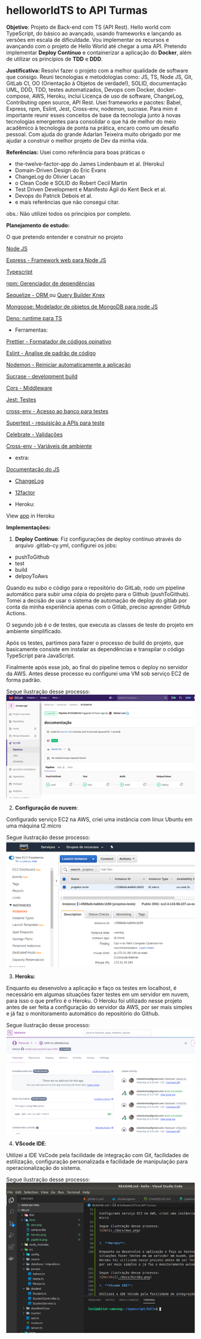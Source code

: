# helloworldTS to API Turmas

**Objetivo**: 
Projeto de Back-end com TS (API Rest). Hello world com TypeScript, do básico ao avançado, usando frameworks e lançando as versões em escala de dificuldade. Vou implementar os recursos e avançando com o projeto de Hello World até chegar a uma API. Pretendo implementar **Deploy Contínuo** e containerizar a aplicação do **Docker**, além de utilizar os princípios de **TDD** e **DDD**.

**Justificativa:** 
Resolvi fazer o projeto com a melhor qualidade de software que consigo. Reuni tecnologias e metodologias como: JS, TS, Node JS, Git, GitLab CI, OO (Orientação à Objetos de verdade!), SOLID, documentação UML, DDD, TDD, testes automatizados, Devops com Docker, docker-compose, AWS, Heroku, inclui Licença de uso de software, ChangeLog, Contributing open source, API Rest. Usei frameworks e pacotes: Babel, Express, npm, Eslint, Jest, Cross-env, nodemon, sucrase. Para mim é importante reunir esses conceitos de base da tecnologia junto à novas tecnologias emergentes para consolidar o que há de melhor do meio acadêmico à tecnologia de ponta na prática, encaro como um desafio pessoal. Com ajuda do grande Adarlan Teixeira muito obrigado por me ajudar a construir o melhor projeto de Dev da minha vida. 

**Referências:**
Usei como referência para boas práticas o 
- the-twelve-factor-app do James Lindenbaum et al. (Heroku)
- Domain-Driven Design do Eric Evans
- ChangeLog do Olivier Lacan
- o Clean Code e SOLID do Robert Cecil Martin 
- Test Driven Development e Manifesto Ágil do Kent Beck et al. 
- Devops do Patrick Debois et al. 
- e mais referências que não consegui citar. 

obs.: Não utilizei todos os princípios por completo.

**Planejamento de estudo:**

O que pretendo entender e construir no projeto

[Node JS](https://nodejs.org/en/)

[Express - Framework web para Node JS](https://expressjs.com/)

[Typescript](https://www.typescriptlang.org/index.html)

[npm: Gerenciador de dependências](https://www.npmjs.com/)

[Sequelize - ORM ](https://sequelize.org/) ou [Query Builder Knex](http://knexjs.org/)

[Mongoose: Modelador de objetos de MongoDB para node JS](https://mongoosejs.com/)

[Deno: runtime para TS](https://deno.land/)

* Ferramentas:

[Prettier - Formatador de códigos opinativo](https://prettier.io/)

[Eslint - Analise de padrão de código](https://eslint.org/)

[Nodemon - Reiniciar automaticamente a aplicação](https://www.npmjs.com/package/nodemon)

[Sucrase - development build](https://www.npmjs.com/package/sucrase)

[Cors - Middleware](https://www.npmjs.com/package/cors)

[Jest: Testes](https://jestjs.io/)

[cross-env - Acesso ao banco para testes](https://www.npmjs.com/package/cross-env)

[Supertest - requisição a APIs para teste](https://www.npmjs.com/package/supertest)

[Celebrate - Validações](https://www.npmjs.com/package/celebrate)

[Cross-env - Variáveis de ambiente](https://www.npmjs.com/package/cross-env)

* extra:

[Documentação do JS](https://devdocs.io/javascript/)

* [ChangeLog](https://keepachangelog.com/pt-BR/1.0.0/)


* [12factor](https://12factor.net/pt_br/)

* Heroku:

View [app](https://hello-ts-rafaellevissa.herokuapp.com/) in Heroku

**Implementações:**

1. **Deploy Contínuo**: Fiz configurações de deploy contínuo através do arquivo .gitlab-cy.yml, configurei os jobs: 

  - pushToGithub
  - test
  - build
  - delpoyToAws

Quando eu subo o código para o repositório do GitLab, rodo um pipeline automático para subir uma cópia do projeto para o Github (pushToGithub). Tomei a decisão de usar o sistema de automação de deploy do gitlab por conta da minha experiência apenas com o Gitlab, preciso aprender GitHub Actions.

O segundo job é o de testes, que executa as classes de teste do projeto em ambiente simplificado.

Após os testes, partimos para fazer o processo de build do projeto, que basicamente consiste em instalar as dependências e transpilar o código TypeScript para JavaScript.

Finalmente após esse job, ao final do pipeline temos o deploy no servidor da AWS. Antes desse processo eu configurei uma VM sob serviço EC2 de forma padrão.

Segue ilustração desse processo:
![Pipeline](./docs/pipeline.png)

2. **Configuração de nuvem**:

Configurado serviço EC2 na AWS, criei uma instância com linux Ubuntu em uma máquina t2.micro

Segue ilustração desse processo:
![AWS](./docs/aws.png)


3. **Heroku**:

Enquanto eu desenvolvo a aplicação e faço os testes em localhost, é necessário em algumas situações fazer testes em um servidor em nuvem, para isso o que prefiro é o Heroku. O Heroku foi utilizado nesse projeto antes de ser feita a configuração do servidor da AWS, por ser mais simples e já faz o monitoramento automático do repositório do Github.

Segue ilustração desse processo:
![Heroku](./docs/heroku.png)

4. **VScode IDE**:

Utilizei a IDE VsCode pela facilidade de integração com Git, facilidades de estilização, configuração personalizada e facilidade de manipulação para operacionalização do sistema.

Segue ilustração desse processo:
![VScode](./docs/vscode.png)

